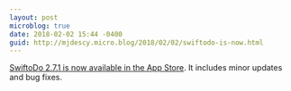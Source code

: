 ```yaml
---
layout: post
microblog: true
date: 2018-02-02 15:44 -0400
guid: http://mjdescy.micro.blog/2018/02/02/swiftodo-is-now.html
---
```

[SwiftoDo 2.7.1 is now available in the App Store](https://itunes.apple.com/us/app/swiftodo-task-list-for-todo.txt/id1073798440?ls=1&mt=8). It includes minor updates and bug fixes. 

